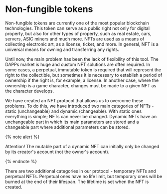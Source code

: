 # Non-fungible tokens

Non-fungible tokens are currently one of the most popular blockchain technologies. This token can serve as a public right not only for digital property, but also for other types of property, such as real estate, cars, servers, ASIC miners and much more. NFTs are used as a means of collecting electronic art, as a license, ticket, and more. In general, NFT is a universal means for owning and transferring any rights.

Until now, the main problem has been the lack of flexibility of this tool. The DAPPs market is huge and custom NFT solutions are often required. In some cases, a perpetual, immutable token is required that will represent the right to the collectible, but sometimes it is necessary to establish a period of ownership if the right is, for example, a license. In another case, where the ownership is a game character, changes must be made to a given NFT as the character develops.

We have created an NFT protocol that allows us to overcome these problems. To do this, we have introduced two main categories of NFTs - static (unchangeable) and dynamic (changeable). With static ones everything is simple; NFTs can never be changed. Dynamic NFTs have an unchangeable part in which its main parameters are stored and a changeable part where additional parameters can be stored.

{% note alert %}

Attention! The mutable part of a dynamic NFT can initially only be changed by its creator's account (not the owner's account).

{% endnote %}

There are two additional categories in our protocol - temporary NFTs and perpetual NFTs. Perpetual ones have no life limit, but temporary ones will be burned at the end of their lifespan. The lifetime is set when the NFT is created.